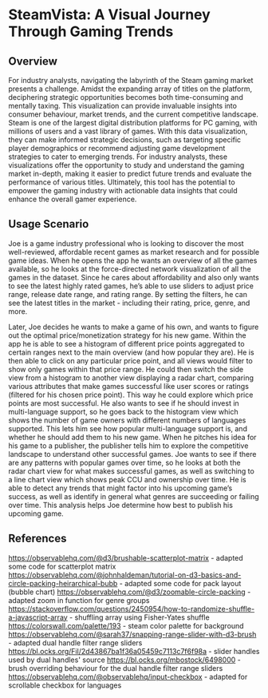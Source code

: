 # SteamVista: A Visual Journey Through Gaming Trends

## Overview

For industry analysts, navigating the labyrinth of the Steam gaming market presents a challenge. Amidst the expanding array of titles on the platform, deciphering strategic opportunities becomes both time-consuming and mentally taxing. This visualization can provide invaluable insights into consumer behaviour, market trends, and the current competitive landscape. Steam is one of the largest digital distribution platforms for PC gaming, with millions of users and a vast library of games. With this data visualization, they can make informed strategic decisions, such as targeting specific player demographics or recommend adjusting game development strategies to cater to emerging trends. For industry analysts, these visualizations offer the opportunity to study and understand the gaming market in-depth, making it easier to predict future trends and evaluate the performance of various titles. Ultimately, this tool has the potential to empower the gaming industry with actionable data insights that could enhance the overall gamer experience.

## Usage Scenario

Joe is a game industry professional who is looking to discover the most well-reviewed, affordable recent games as market research and for possible game ideas. When he opens the app he wants an overview of all the games available, so he looks at the force-directed network visualization of all the games in the dataset. Since he cares about affordability and also only wants to see the latest highly rated games, he’s able to use sliders to adjust price range, release date range, and rating range. By setting the filters, he can see the latest titles in the market - including their rating, price, genre, and more.

Later, Joe decides he wants to make a game of his own, and wants to figure out the optimal price/monetization strategy for his new game. Within the app he is able to see a histogram of different price points aggregated to certain ranges next to the main overview (and how popular they are). He is then able to click on any particular price point, and all views would filter to show only games within that price range. He could then switch the side view from a histogram to another view displaying a radar chart, comparing various attributes that make games successful like user scores or ratings (filtered for his chosen price point). This way he could explore which price points are most successful. He also wants to see if he should invest in multi-language support, so he goes back to the histogram view which shows the number of game owners with different numbers of languages supported. This lets him see how popular multi-language support is, and whether he should add them to his new game. When he pitches his idea for his game to a publisher, the publisher tells him to explore the competitive landscape to understand other successful games. Joe wants to see if there are any patterns with popular games over time, so he looks at both the radar chart view for what makes successful games, as well as switching to a line chart view which shows peak CCU and ownership over time. He is able to detect any trends that might factor into his upcoming game’s success, as well as identify in general what genres are succeeding or failing over time. This analysis helps Joe determine how best to publish his upcoming game.

## References

https://observablehq.com/@d3/brushable-scatterplot-matrix - adapted some code for scatterplot matrix
https://observablehq.com/@johnhaldeman/tutorial-on-d3-basics-and-circle-packing-heirarchical-bubb - adapted some code for pack layout (bubble chart)
https://observablehq.com/@d3/zoomable-circle-packing - adapted zoom in function for genre groups
https://stackoverflow.com/questions/2450954/how-to-randomize-shuffle-a-javascript-array - shuffling array using Fisher-Yates shuffle
https://colorswall.com/palette/193 - steam color palette for background
https://observablehq.com/@sarah37/snapping-range-slider-with-d3-brush - adapted dual handle filter range sliders
https://bl.ocks.org/Fil/2d43867ba1f36a05459c7113c7f6f98a - slider handles used by dual handles' source
https://bl.ocks.org/mbostock/6498000 - brush overriding behaviour for the dual handle filter range sliders
https://observablehq.com/@observablehq/input-checkbox - adapted for scrollable checkbox for languages